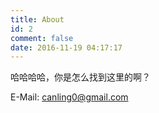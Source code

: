 ```yaml
---
title: About
id: 2
comment: false
date: 2016-11-19 04:17:17
---
```


哈哈哈哈，你是怎么找到这里的啊？

E-Mail: canling0@gmail.com